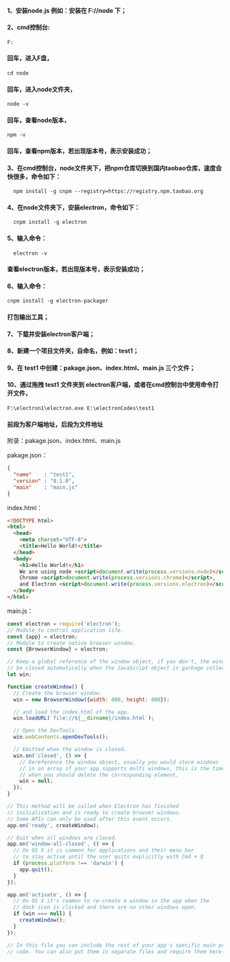 #### 1、安装node.js     例如：安装在 F://node 下；
#### 2、cmd控制台:     
    F: 
#### 回车，进入F盘，
    cd node
#### 回车，进入node文件夹，
    node -v
#### 回车，查看node版本，
    npm -v
#### 回车，查看npm版本，若出现版本号，表示安装成功；
#### 3、在cmd控制台，node文件夹下，把npm仓库切换到国内taobao仓库，速度会快很多，命令如下：
      npm install -g cnpm --registry=https://registry.npm.taobao.org
#### 4、在node文件夹下，安装electron，命令如下：
      cnpm install -g electron
#### 5、输入命令：
      electron -v
#### 查看electron版本，若出现版本号，表示安装成功；
#### 6、输入命令：
    cnpm install -g electron-packager
#### 打包输出工具；
#### 7、下载并安装electron客户端；
#### 8、新建一个项目文件夹，自命名，例如：test1；
#### 9、在 test1 中创建：pakage.json、index.html、main.js 三个文件；
#### 10、通过拖拽 test1 文件夹到 electron客户端，或者在cmd控制台中使用命令打开文件，
    F:\electron1\electron.exe E:\electronCodes\test1
#### 前段为客户端地址，后段为文件地址

附录：pakage.json、index.html、main.js

pakage.json：
```json
{
  "name"    : "test1",
  "version" : "0.1.0",
  "main"    : "main.js"
}
```

index.html：
```html
<!DOCTYPE html>
<html>
  <head>
    <meta charset="UTF-8">
    <title>Hello World!</title>
  </head>
  <body>
    <h1>Hello World!</h1>
    We are using node <script>document.write(process.versions.node)</script>,
    Chrome <script>document.write(process.versions.chrome)</script>,
    and Electron <script>document.write(process.versions.electron)</script>.
  </body>
</html>
```

main.js：
```js
const electron = require('electron');
// Module to control application life.
const {app} = electron;
// Module to create native browser window.
const {BrowserWindow} = electron;

// Keep a global reference of the window object, if you don't, the window will
// be closed automatically when the JavaScript object is garbage collected.
let win;

function createWindow() {
  // Create the browser window.
  win = new BrowserWindow({width: 800, height: 600});

  // and load the index.html of the app.
  win.loadURL(`file://${__dirname}/index.html`);

  // Open the DevTools.
  win.webContents.openDevTools();

  // Emitted when the window is closed.
  win.on('closed', () => {
    // Dereference the window object, usually you would store windows
    // in an array if your app supports multi windows, this is the time
    // when you should delete the corresponding element.
    win = null;
  });
}

// This method will be called when Electron has finished
// initialization and is ready to create browser windows.
// Some APIs can only be used after this event occurs.
app.on('ready', createWindow);

// Quit when all windows are closed.
app.on('window-all-closed', () => {
  // On OS X it is common for applications and their menu bar
  // to stay active until the user quits explicitly with Cmd + Q
  if (process.platform !== 'darwin') {
    app.quit();
  }
});

app.on('activate', () => {
  // On OS X it's common to re-create a window in the app when the
  // dock icon is clicked and there are no other windows open.
  if (win === null) {
    createWindow();
  }
});

// In this file you can include the rest of your app's specific main process
// code. You can also put them in separate files and require them here.
```
